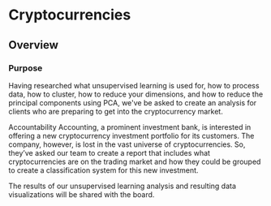 # Cryptocurrencies

## Overview 

### Purpose

Having researched  what unsupervised learning is used for, how to process data, how to cluster, how to reduce your dimensions, and how to reduce the principal components using PCA, we've be asked to create an analysis for clients who are preparing to get into the cryptocurrency market.

Accountability Accounting, a prominent investment bank, is interested in offering a new cryptocurrency investment portfolio for its customers. The company, however, is lost in the vast universe of cryptocurrencies. So, they’ve asked our team to create a report that includes what cryptocurrencies are on the trading market and how they could be grouped to create a classification system for this new investment.

The results of our unsupervised learning analysis and resulting data visualizations will be shared with the board.

